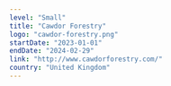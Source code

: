 ```yaml
---
level: "Small"
title: "Cawdor Forestry"
logo: "cawdor-forestry.png"
startDate: "2023-01-01"
endDate: "2024-02-29"
link: "http://www.cawdorforestry.com/"
country: "United Kingdom"
---
```

